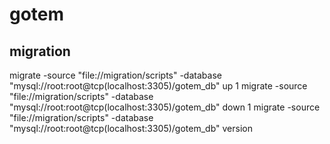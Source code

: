 # gotem


## migration
migrate -source "file://migration/scripts" -database "mysql://root:root@tcp(localhost:3305)/gotem_db" up 1
migrate -source "file://migration/scripts" -database "mysql://root:root@tcp(localhost:3305)/gotem_db" down 1
migrate -source "file://migration/scripts" -database "mysql://root:root@tcp(localhost:3305)/gotem_db" version